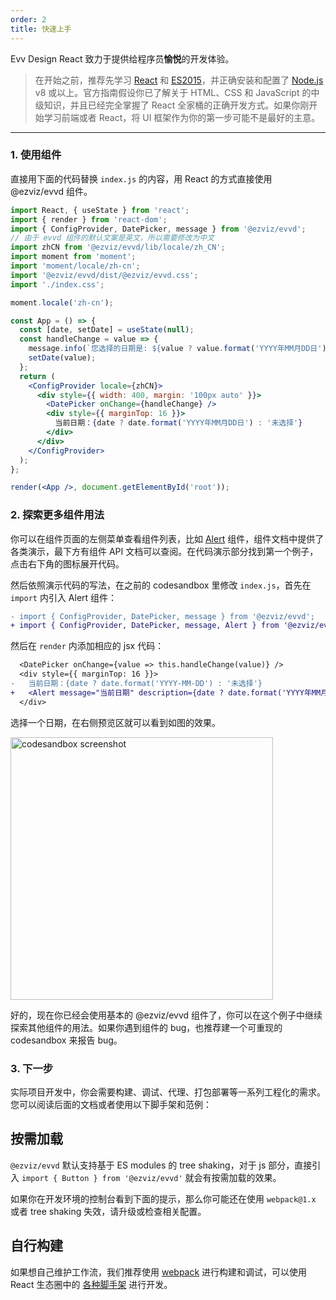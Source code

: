 ```yaml
---
order: 2
title: 快速上手
---
```


Evv Design React 致力于提供给程序员**愉悦**的开发体验。

> 在开始之前，推荐先学习 [React](http://reactjs.org) 和 [ES2015](http://babeljs.io/docs/learn-es2015/)，并正确安装和配置了 [Node.js](https://nodejs.org/) v8 或以上。官方指南假设你已了解关于 HTML、CSS 和 JavaScript 的中级知识，并且已经完全掌握了 React 全家桶的正确开发方式。如果你刚开始学习前端或者 React，将 UI 框架作为你的第一步可能不是最好的主意。

---

### 1. 使用组件

直接用下面的代码替换 `index.js` 的内容，用 React 的方式直接使用 @ezviz/evvd 组件。

```jsx
import React, { useState } from 'react';
import { render } from 'react-dom';
import { ConfigProvider, DatePicker, message } from '@ezviz/evvd';
// 由于 evvd 组件的默认文案是英文，所以需要修改为中文
import zhCN from '@ezviz/evvd/lib/locale/zh_CN';
import moment from 'moment';
import 'moment/locale/zh-cn';
import '@ezviz/evvd/dist/@ezviz/evvd.css';
import './index.css';

moment.locale('zh-cn');

const App = () => {
  const [date, setDate] = useState(null);
  const handleChange = value => {
    message.info(`您选择的日期是: ${value ? value.format('YYYY年MM月DD日') : '未选择'}`);
    setDate(value);
  };
  return (
    <ConfigProvider locale={zhCN}>
      <div style={{ width: 400, margin: '100px auto' }}>
        <DatePicker onChange={handleChange} />
        <div style={{ marginTop: 16 }}>
          当前日期：{date ? date.format('YYYY年MM月DD日') : '未选择'}
        </div>
      </div>
    </ConfigProvider>
  );
};

render(<App />, document.getElementById('root'));
```

### 2. 探索更多组件用法

你可以在组件页面的左侧菜单查看组件列表，比如 [Alert](/components/alert) 组件，组件文档中提供了各类演示，最下方有组件 API 文档可以查阅。在代码演示部分找到第一个例子，点击右下角的图标展开代码。

然后依照演示代码的写法，在之前的 codesandbox 里修改 `index.js`，首先在 `import` 内引入 Alert 组件：

```diff
- import { ConfigProvider, DatePicker, message } from '@ezviz/evvd';
+ import { ConfigProvider, DatePicker, message, Alert } from '@ezviz/evvd';
```

然后在 `render` 内添加相应的 jsx 代码：

```diff
  <DatePicker onChange={value => this.handleChange(value)} />
  <div style={{ marginTop: 16 }}>
-   当前日期：{date ? date.format('YYYY-MM-DD') : '未选择'}
+   <Alert message="当前日期" description={date ? date.format('YYYY年MM月DD日') : '未选择'} />
  </div>
```

选择一个日期，在右侧预览区就可以看到如图的效果。

<img width="420" src="https://gw.alipayobjects.com/zos/antfincdn/ZosQjL9pqe/e6179c89-21a9-44c9-aea4-3cc04af7ef25.png" alt="codesandbox screenshot" />

好的，现在你已经会使用基本的 @ezviz/evvd 组件了，你可以在这个例子中继续探索其他组件的用法。如果你遇到组件的 bug，也推荐建一个可重现的 codesandbox 来报告 bug。

### 3. 下一步

实际项目开发中，你会需要构建、调试、代理、打包部署等一系列工程化的需求。您可以阅读后面的文档或者使用以下脚手架和范例：

## 按需加载

`@ezviz/evvd` 默认支持基于 ES modules 的 tree shaking，对于 js 部分，直接引入 `import { Button } from '@ezviz/evvd'` 就会有按需加载的效果。

如果你在开发环境的控制台看到下面的提示，那么你可能还在使用 `webpack@1.x` 或者 tree shaking 失效，请升级或检查相关配置。


## 自行构建

如果想自己维护工作流，我们推荐使用 [webpack](https://webpack.github.io/) 进行构建和调试，可以使用 React 生态圈中的 [各种脚手架](https://github.com/enaqx/awesome-react#react-tools) 进行开发。